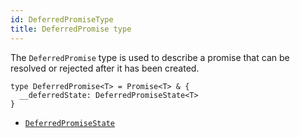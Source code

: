 ```yaml
---
id: DeferredPromiseType
title: DeferredPromise type
---
```


The `DeferredPromise` type is used to describe a promise that can be resolved or rejected after it has been created.

```tsx
type DeferredPromise<T> = Promise<T> & {
  __deferredState: DeferredPromiseState<T>
}
```

-  [`DeferredPromiseState`](./api/router/DeferredPromiseStateType)